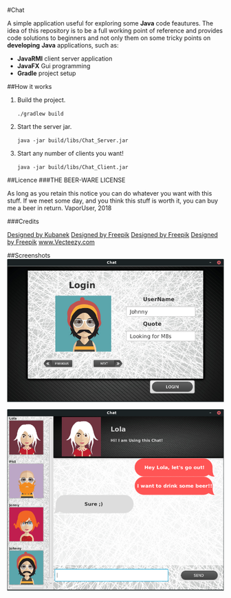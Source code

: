 #Chat

A simple application useful for exploring some **Java** code feautures. The idea of this repository is to be a full working point of reference and provides code solutions to beginners and not only them on some tricky points on **developing** **Java** applications, such as:

* **JavaRMI** client server application
* **JavaFX** Gui programming
* **Gradle** project setup 

##How it works

1. Build the project.

    `./gradlew build`
    
2. Start the server jar.

    `java -jar build/libs/Chat_Server.jar`

3. Start any number of clients you want!

    `java -jar build/libs/Chat_Client.jar`

##Licence
###THE BEER-WARE LICENSE

As long as you retain this notice you can do whatever you want with this stuff. If we meet some day, and you think this stuff is worth it, you can buy me a beer in return.
VaporUser, 2018

###Credits

<a href="https://www.freepik.com/free-vector/people-wearing-accesories-avatar-collection_1176016.htm">Designed by Kubanek</a>
<a href='https://www.freepik.com/free-vector/different-designs-of-web-buttons_832143.htm'>Designed by Freepik</a>
<a href='https://www.freepik.com/free-vector/striped-black-background_801315.htm'>Designed by Freepik</a>
<a href='https://www.freepik.com/free-vector/gray-texture-background_1076969.htm'>Designed by Freepik</a> <a href="https://www.Vecteezy.com">www.Vecteezy.com</a>


##Screenshots
<img src="screenshots/login.png" width = "700"/>

<img src="screenshots/chatting.png" width = "800"/>
